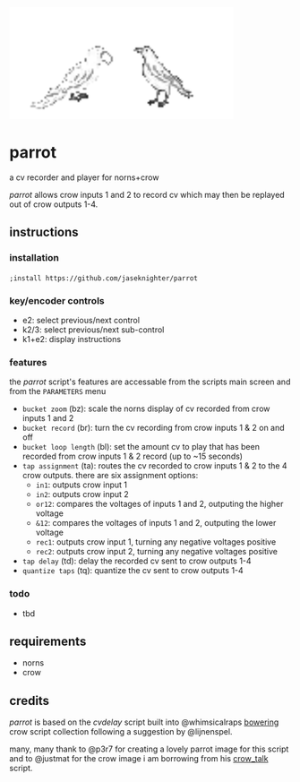 <img src="https://github.com/jaseknighter/parrot/blob/main/images/birdies.png" width="400">

# parrot

a cv recorder and player for norns+crow 

*parrot* allows crow inputs 1 and 2 to record cv which may then be replayed out of crow outputs 1-4.

## instructions

### installation
`;install https://github.com/jaseknighter/parrot`

### key/encoder controls
* e2: select previous/next control
* k2/3: select previous/next sub-control
* k1+e2: display instructions

### features
the *parrot* script's features are accessable from the scripts main screen and from the `PARAMETERS` menu

* `bucket zoom` (bz): scale the norns display of cv recorded from crow inputs 1 and 2
* `bucket record` (br): turn the cv recording from crow inputs 1 & 2  on and off
* `bucket loop length` (bl): set the amount cv to play that has been recorded from crow inputs 1 & 2 record (up to ~15 seconds)
* `tap assignment` (ta): routes the cv recorded to crow inputs 1 & 2 to the 4 crow outputs. there are six assignment options:
  * `in1`: outputs crow input 1
  * `in2`: outputs crow input 2
  * `or12`: compares the voltages of inputs 1 and 2, outputing the higher voltage 
  * `&12`: compares the voltages of inputs 1 and 2, outputing the lower voltage 
  * `rec1`: outputs crow input 1, turning any negative voltages positive
  * `rec2`: outputs crow input 2, turning any negative voltages positive
* `tap delay` (td): delay the recorded cv sent to crow outputs 1-4
* `quantize taps` (tq): quantize the cv sent to crow outputs 1-4 

### todo
* tbd

## requirements
* norns
* crow

## credits
*parrot* is based on the *cvdelay* script built into @whimsicalraps [bowering](https://github.com/whimsicalraps/bowering) crow script collection following a suggestion by @lijnenspel.

many, many thank to @p3r7 for creating a lovely parrot image for this script and to @justmat for the crow image i am borrowing from his [crow_talk](https://llllllll.co/t/crow-talk/41560) script.
